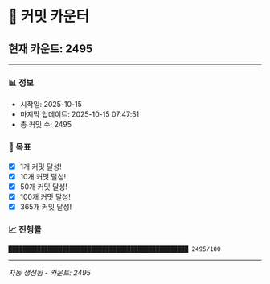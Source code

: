 # 🔢 커밋 카운터

## 현재 카운트: 2495

---

### 📊 정보
- 시작일: 2025-10-15
- 마지막 업데이트: 2025-10-15 07:47:51
- 총 커밋 수: 2495

### 🎯 목표
- [x] 1개 커밋 달성!
- [x] 10개 커밋 달성!
- [x] 50개 커밋 달성!
- [x] 100개 커밋 달성!
- [x] 365개 커밋 달성!

### 📈 진행률
```
██████████████████████████████████████████████████ 2495/100
```

---
*자동 생성됨 - 카운트: 2495*
